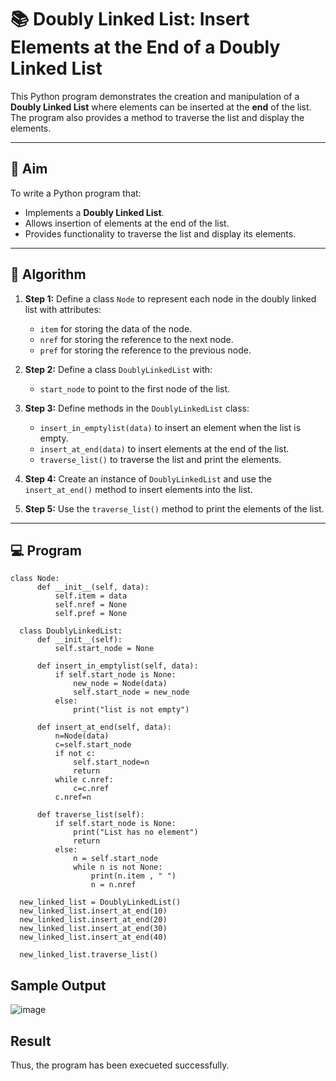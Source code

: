 # 📚 Doubly Linked List: Insert Elements at the End of a Doubly Linked List

This Python program demonstrates the creation and manipulation of a **Doubly Linked List** where elements can be inserted at the **end** of the list. The program also provides a method to traverse the list and display the elements.

---

## 🎯 Aim

To write a Python program that:
- Implements a **Doubly Linked List**.
- Allows insertion of elements at the end of the list.
- Provides functionality to traverse the list and display its elements.

---

## 🧠 Algorithm

1. **Step 1:** Define a class `Node` to represent each node in the doubly linked list with attributes:
   - `item` for storing the data of the node.
   - `nref` for storing the reference to the next node.
   - `pref` for storing the reference to the previous node.

2. **Step 2:** Define a class `DoublyLinkedList` with:
   - `start_node` to point to the first node of the list.

3. **Step 3:** Define methods in the `DoublyLinkedList` class:
   - `insert_in_emptylist(data)` to insert an element when the list is empty.
   - `insert_at_end(data)` to insert elements at the end of the list.
   - `traverse_list()` to traverse the list and print the elements.

4. **Step 4:** Create an instance of `DoublyLinkedList` and use the `insert_at_end()` method to insert elements into the list.

5. **Step 5:** Use the `traverse_list()` method to print the elements of the list.

---

## 💻 Program
```
class Node:
      def __init__(self, data):
          self.item = data
          self.nref = None
          self.pref = None
  
  class DoublyLinkedList:
      def __init__(self):
          self.start_node = None
  
      def insert_in_emptylist(self, data):
          if self.start_node is None:
              new_node = Node(data)
              self.start_node = new_node
          else:
              print("list is not empty")
          
      def insert_at_end(self, data):
          n=Node(data)
          c=self.start_node
          if not c:
              self.start_node=n
              return
          while c.nref:
              c=c.nref
          c.nref=n
          
      def traverse_list(self):
          if self.start_node is None:
              print("List has no element")
              return
          else:
              n = self.start_node
              while n is not None:
                  print(n.item , " ")
                  n = n.nref
                  
  new_linked_list = DoublyLinkedList()
  new_linked_list.insert_at_end(10)
  new_linked_list.insert_at_end(20)
  new_linked_list.insert_at_end(30)
  new_linked_list.insert_at_end(40)
  
  new_linked_list.traverse_list()
```

## Sample Output
![image](https://github.com/user-attachments/assets/9fb6e562-8dfe-44d8-a6b1-98d66779c2f2)

## Result
Thus, the program has been execueted successfully.
